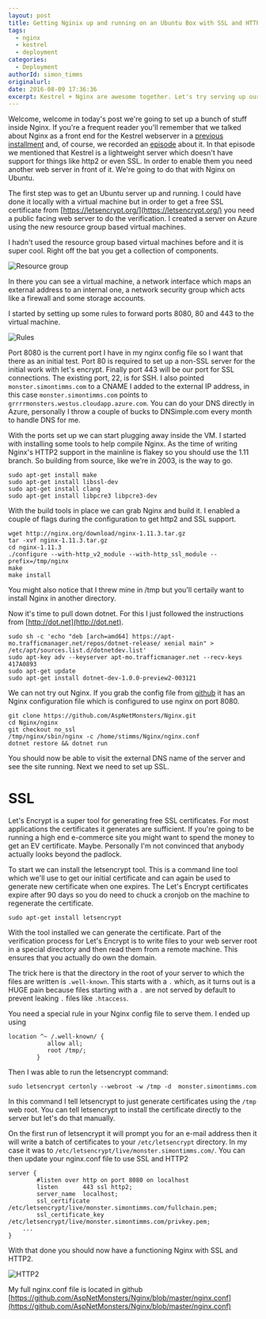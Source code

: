 ```yaml
---
layout: post
title: Getting Nginix up and running on an Ubuntu Box with SSL and HTTP2
tags:
  - nginx
  - kestrel
  - deployment
categories:
  - Deployment   
authorId: simon_timms
originalurl: 
date: 2016-08-09 17:36:36
excerpt: Kestrel + Nginx are awesome together. Let's try serving up our Kestrel site over SSL with HTTP2
---
```


Welcome, welcome in today's post we're going to set up a bunch of stuff inside Nginx. If you're a frequent reader you'll remember that we talked about Nginx as a front end for the Kestrel webserver in a [previous installment](http://aspnetmonsters.com/2016/07/2016-07-17-nginx/) and, of course, we recorded an [episode](https://channel9.msdn.com/Series/aspnetmonsters/ASPNET-Monsters-Episode-51-An-Intro-to-Nginx-for-Kestrel) about it. In that episode we mentioned that Kestrel is a lightweight server which doesn't have support for things like http2 or even SSL. In order to enable them you need another web server in front of it. We're going to do that with Nginx on Ubuntu. 

The first step was to get an Ubuntu server up and running. I could have done it locally with a virtual machine but in order to get a free SSL certificate from [https://letsencrypt.org/](https://letsencrypt.org/) you need a public facing web server to do the verification. I created a server on Azure using the new resource group based virtual machines.

I hadn't used the resource group based virtual machines before and it is super cool. Right off the bat you get a collection of components. 

![Resource group](http://i.imgur.com/jU4n6mF.jpg) 

In there you can see a virtual machine, a network interface which maps an external address to an internal one, a network security group which acts like a firewall and some storage accounts. 

I started by setting up some rules to forward ports 8080, 80 and 443 to the virtual machine. 

![Rules](http://i.imgur.com/zJx6TV9.jpg)

Port 8080 is the current port I have in my nginx config file so I want that there as an initial test. Port 80 is required to set up a non-SSL server for the initial work with let's encrypt. Finally port 443 will be our port for SSL connections. The existing port, 22, is for SSH. I also pointed `monster.simontimms.com` to a CNAME I added to the external IP address, in this case `monster.simontimms.com` points to `grrrrmonsters.westus.cloudapp.azure.com`. You can do your DNS directly in Azure, personally I throw a couple of bucks to DNSimple.com every month to handle DNS for me. 

With the ports set up we can start plugging away inside the VM. I started with installing some tools to help compile Nginx. As the time of writing Nginx's HTTP2 support in the mainline is flakey so you should use the 1.11 branch. So building from source, like we're in 2003, is the way to go. 

```
sudo apt-get install make
sudo apt-get install libssl-dev
sudo apt-get install clang
sudo apt-get install libpcre3 libpcre3-dev
```

With the build tools in place we can grab Nginx and build it. I enabled a couple of flags during the configuration to get http2 and SSL support.

```
wget http://nginx.org/download/nginx-1.11.3.tar.gz
tar -xvf nginx-1.11.3.tar.gz
cd nginx-1.11.3
./configure --with-http_v2_module --with-http_ssl_module --prefix=/tmp/nginx
make
make install
```
You might also notice that I threw mine in /tmp but you'll certaily want to install Nginx in another directory. 

Now it's time to pull down dotnet. For this I just followed the instructions from [http://dot.net](http://dot.net).

```
sudo sh -c 'echo "deb [arch=amd64] https://apt-mo.trafficmanager.net/repos/dotnet-release/ xenial main" > /etc/apt/sources.list.d/dotnetdev.list'
sudo apt-key adv --keyserver apt-mo.trafficmanager.net --recv-keys 417A0893
sudo apt-get update
sudo apt-get install dotnet-dev-1.0.0-preview2-003121
```

We can not try out Nginx. If you grab the config file from [github](https://github.com/AspNetMonsters/Nginx/blob/4055dc3257f54c063898c7204eb5051f15c84a55/nginx.conf) it has an Nginx configuration file which is configured to use nginx on port 8080.

```
git clone https://github.com/AspNetMonsters/Nginx.git
cd Nginx/nginx
git checkout no_ssl
/tmp/nginx/sbin/nginx -c /home/stimms/Nginx/nginx.conf
dotnet restore && dotnet run 
```

You should now be able to visit the external DNS name of the server and see the site running. Next we need to set up SSL.

# SSL

Let's Encrypt is a super tool for generating free SSL certificates. For most applications the certificates it generates are sufficient. If you're going to be running a high end e-commerce site you might want to spend the money to get an EV certificate. Maybe. Personally I'm not convinced that anybody actually looks beyond the padlock. 

To start we can install the letsencrypt tool. This is a command line tool which we'll use to get our initial certificate and can again be used to generate new certificate when one expires. The Let's Encrypt certificates expire after 90 days so you do need to chuck a cronjob on the machine to regenerate the certificate.

```
sudo apt-get install letsencrypt 
```

With the tool installed we can generate the certificate. Part of the verification process for Let's Encrypt is to write files to your web server root in a special directory and then read them from a remote machine. This ensures that you actually do own the domain.

The trick here is that the directory in the root of your server to which the files are written is `.well-known`. This starts with a `.` which, as it turns out is a HUGE pain because files starting with a `.` are not served by default to prevent leaking `.` files like `.htaccess`.

You need a special rule in your Nginx config file to serve them. I ended up using 

```
location ^~ /.well-known/ {
           allow all;
           root /tmp/;
        }
```

Then I was able to run the letsencrypt command:

```
sudo letsencrypt certonly --webroot -w /tmp -d  monster.simontimms.com
```
In this command I tell letsencrypt to just generate certificates using the `/tmp` web root. You can tell letsencrypt to install the certificate directly to the server but let's do that manually.

On the first run of letsencrypt it will prompt you for an e-mail address then it will write a batch of certificates to your `/etc/letsencrypt` directory. In my case it was to `/etc/letsencrypt/live/monster.simontimms.com/`. You can then update your nginx.conf file to use SSL and HTTP2 

```
server {
        #listen over http on port 8080 on localhost
        listen       443 ssl http2;
        server_name  localhost;
        ssl_certificate /etc/letsencrypt/live/monster.simontimms.com/fullchain.pem;
        ssl_certificate_key /etc/letsencrypt/live/monster.simontimms.com/privkey.pem;
    ...
}
```    

With that done you should now have a functioning Nginx with SSL and HTTP2. 

![HTTP2](http://i.imgur.com/qM5lAjs.jpg)

My full nginx.conf file is located in github [https://github.com/AspNetMonsters/Nginx/blob/master/nginx.conf](https://github.com/AspNetMonsters/Nginx/blob/master/nginx.conf)